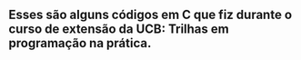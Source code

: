 ## Esses são alguns códigos em C que fiz durante o curso de extensão da UCB: Trilhas em programação na prática.
